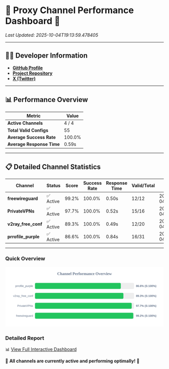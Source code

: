 # 🌟 Proxy Channel Performance Dashboard 🌟

_Last Updated: 2025-10-04T19:13:59.478405_

---

## 👩‍💻 Developer Information

- **[GitHub Profile](https://github.com/4n0nymou3)**  
- **[Project Repository](https://github.com/4n0nymou3/multi-proxy-config-fetcher)**  
- **[X (Twitter)](https://x.com/4n0nymou3)**  

---

## 📊 Performance Overview

| Metric                | Value       |
|-----------------------|-------------|
| **Active Channels**   | 4 / 4       |
| **Total Valid Configs** | 55          |
| **Average Success Rate** | 100.0%      |
| **Average Response Time** | 0.59s       |

---

## 📋 Detailed Channel Statistics

| Channel          | Status     | Score  | Success Rate | Response Time | Valid/Total | Last Success               |
|------------------|------------|--------|--------------|---------------|-------------|----------------------------|
| **freewireguard**  | ✅ Active  | 99.2%  | 100.0% | 0.50s         | 12/12       | 2025-10-04T19:13:59.476565 |
| **PrivateVPNs**  | ✅ Active  | 97.7%  | 100.0% | 0.52s         | 15/16       | 2025-10-04T19:13:58.948433 |
| **v2ray_free_conf**  | ✅ Active  | 89.3%  | 100.0% | 0.49s         | 12/20       | 2025-10-04T19:13:58.387598 |
| **prrofile_purple**  | ✅ Active  | 86.6%  | 100.0% | 0.84s         | 16/31       | 2025-10-04T19:13:57.843812 |

---

### Quick Overview
<div align="center">
  <a href="https://raw.githubusercontent.com/nullluser/NullRepo/refs/heads/main/assets/channel_stats_chart.svg">
    <img src="https://raw.githubusercontent.com/nullluser/NullRepo/refs/heads/main/assets/channel_stats_chart.svg" alt="Source Performance Statistics" width="800">
  </a>
</div>

### Detailed Report
📊 [View Full Interactive Dashboard](https://htmlpreview.github.io/?https://github.com/nullluser/NullRepo/blob/main/assets/performance_report.html)

🎉 **All channels are currently active and performing optimally!** 🎉
